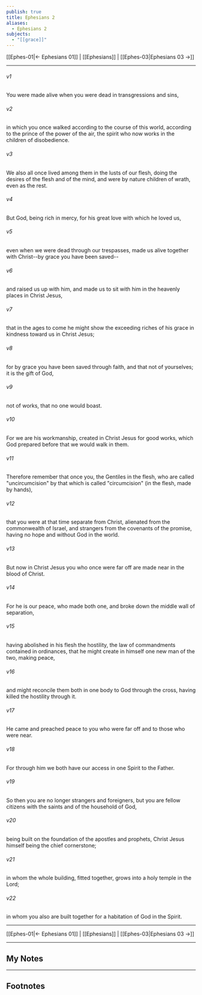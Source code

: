 ```yaml
---
publish: true
title: Ephesians 2
aliases:
  - Ephesians 2
subjects:
  - "[[grace]]"
---
```


[[Ephes-01|← Ephesians 01]] | [[Ephesians]] | [[Ephes-03|Ephesians 03 →]]
***



###### v1 
You were made alive when you were dead in transgressions and sins, 

###### v2 
in which you once walked according to the course of this world, according to the prince of the power of the air, the spirit who now works in the children of disobedience. 

###### v3 
We also all once lived among them in the lusts of our flesh, doing the desires of the flesh and of the mind, and were by nature children of wrath, even as the rest. 

###### v4 
But God, being rich in mercy, for his great love with which he loved us, 

###### v5 
even when we were dead through our trespasses, made us alive together with Christ--by grace you have been saved-- 

###### v6 
and raised us up with him, and made us to sit with him in the heavenly places in Christ Jesus, 

###### v7 
that in the ages to come he might show the exceeding riches of his grace in kindness toward us in Christ Jesus; 

###### v8 
for by grace you have been saved through faith, and that not of yourselves; it is the gift of God, 

###### v9 
not of works, that no one would boast. 

###### v10 
For we are his workmanship, created in Christ Jesus for good works, which God prepared before that we would walk in them. 

###### v11 
Therefore remember that once you, the Gentiles in the flesh, who are called "uncircumcision" by that which is called "circumcision" (in the flesh, made by hands), 

###### v12 
that you were at that time separate from Christ, alienated from the commonwealth of Israel, and strangers from the covenants of the promise, having no hope and without God in the world. 

###### v13 
But now in Christ Jesus you who once were far off are made near in the blood of Christ. 

###### v14 
For he is our peace, who made both one, and broke down the middle wall of separation, 

###### v15 
having abolished in his flesh the hostility, the law of commandments contained in ordinances, that he might create in himself one new man of the two, making peace, 

###### v16 
and might reconcile them both in one body to God through the cross, having killed the hostility through it. 

###### v17 
He came and preached peace to you who were far off and to those who were near. 

###### v18 
For through him we both have our access in one Spirit to the Father. 

###### v19 
So then you are no longer strangers and foreigners, but you are fellow citizens with the saints and of the household of God, 

###### v20 
being built on the foundation of the apostles and prophets, Christ Jesus himself being the chief cornerstone; 

###### v21 
in whom the whole building, fitted together, grows into a holy temple in the Lord; 

###### v22 
in whom you also are built together for a habitation of God in the Spirit.

***
[[Ephes-01|← Ephesians 01]] | [[Ephesians]] | [[Ephes-03|Ephesians 03 →]]

---
## My Notes

---
## Footnotes